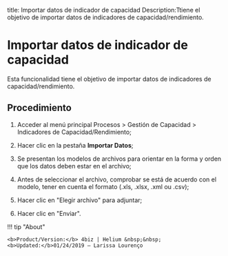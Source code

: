 title: Importar datos de indicador de capacidad
Description:Ttiene el objetivo de importar datos de indicadores de capacidad/rendimiento. 
# Importar datos de indicador de capacidad

Esta funcionalidad tiene el objetivo de importar datos de indicadores de capacidad/rendimiento.

Procedimiento
-------------

1.  Acceder al menú principal Procesos \> Gestión de Capacidad \> Indicadores de
    Capacidad/Rendimiento;

2.  Hacer clic en la pestaña **Importar Datos**;

3.  Se presentan los modelos de archivos para orientar en la forma y orden que
    los datos deben estar en el archivo;

4.  Antes de seleccionar el archivo, comprobar se está de acuerdo con el modelo,
    tener en cuenta el formato (.xls, .xlsx, .xml ou .csv);

5.  Hacer clic en "Elegir archivo" para adjuntar;

6.  Hacer clic en "Enviar".

!!! tip "About"

    <b>Product/Version:</b> 4biz | Helium &nbsp;&nbsp;
    <b>Updated:</b>01/24/2019 – Larissa Lourenço
